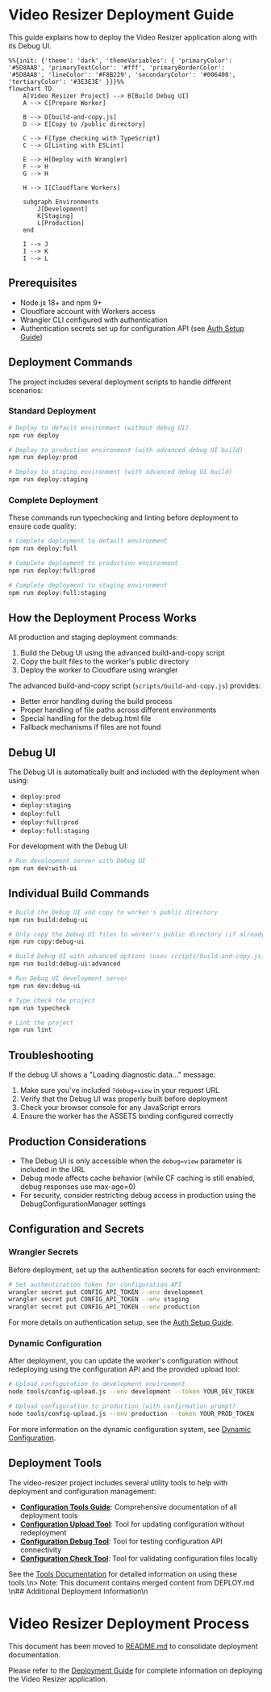 # Video Resizer Deployment Guide

This guide explains how to deploy the Video Resizer application along with its Debug UI.

```mermaid
%%{init: {'theme': 'dark', 'themeVariables': { 'primaryColor': '#5D8AA8', 'primaryTextColor': '#fff', 'primaryBorderColor': '#5D8AA8', 'lineColor': '#F8B229', 'secondaryColor': '#006400', 'tertiaryColor': '#3E3E3E' }}}%%
flowchart TD
    A[Video Resizer Project] --> B[Build Debug UI]
    A --> C[Prepare Worker]
    
    B --> D[build-and-copy.js]
    D --> E[Copy to /public directory]
    
    C --> F[Type checking with TypeScript]
    C --> G[Linting with ESLint]
    
    E --> H[Deploy with Wrangler]
    F --> H
    G --> H
    
    H --> I[Cloudflare Workers]
    
    subgraph Environments
        J[Development]
        K[Staging]
        L[Production]
    end
    
    I --> J
    I --> K
    I --> L
```

## Prerequisites

- Node.js 18+ and npm 9+
- Cloudflare account with Workers access
- Wrangler CLI configured with authentication
- Authentication secrets set up for configuration API (see [Auth Setup Guide](./auth-setup.md))

## Deployment Commands

The project includes several deployment scripts to handle different scenarios:

### Standard Deployment

```bash
# Deploy to default environment (without debug UI)
npm run deploy

# Deploy to production environment (with advanced debug UI build)
npm run deploy:prod

# Deploy to staging environment (with advanced debug UI build)
npm run deploy:staging
```

### Complete Deployment

These commands run typechecking and linting before deployment to ensure code quality:

```bash
# Complete deployment to default environment
npm run deploy:full

# Complete deployment to production environment
npm run deploy:full:prod

# Complete deployment to staging environment
npm run deploy:full:staging
```

## How the Deployment Process Works

All production and staging deployment commands:
1. Build the Debug UI using the advanced build-and-copy script
2. Copy the built files to the worker's public directory
3. Deploy the worker to Cloudflare using wrangler

The advanced build-and-copy script (`scripts/build-and-copy.js`) provides:
- Better error handling during the build process
- Proper handling of file paths across different environments
- Special handling for the debug.html file
- Fallback mechanisms if files are not found

## Debug UI

The Debug UI is automatically built and included with the deployment when using:
- `deploy:prod`
- `deploy:staging`
- `deploy:full`
- `deploy:full:prod`
- `deploy:full:staging`

For development with the Debug UI:

```bash
# Run development server with Debug UI
npm run dev:with-ui
```

## Individual Build Commands

```bash
# Build the Debug UI and copy to worker's public directory
npm run build:debug-ui

# Only copy the Debug UI files to worker's public directory (if already built)
npm run copy:debug-ui

# Build Debug UI with advanced options (uses scripts/build-and-copy.js)
npm run build:debug-ui:advanced

# Run Debug UI development server
npm run dev:debug-ui

# Type check the project
npm run typecheck

# Lint the project
npm run lint
```

## Troubleshooting

If the debug UI shows a "Loading diagnostic data..." message:

1. Make sure you've included `?debug=view` in your request URL
2. Verify that the Debug UI was properly built before deployment
3. Check your browser console for any JavaScript errors
4. Ensure the worker has the ASSETS binding configured correctly

## Production Considerations

- The Debug UI is only accessible when the `debug=view` parameter is included in the URL
- Debug mode affects cache behavior (while CF caching is still enabled, debug responses use max-age=0)
- For security, consider restricting debug access in production using the DebugConfigurationManager settings

## Configuration and Secrets

### Wrangler Secrets

Before deployment, set up the authentication secrets for each environment:

```bash
# Set authentication token for configuration API
wrangler secret put CONFIG_API_TOKEN --env development
wrangler secret put CONFIG_API_TOKEN --env staging
wrangler secret put CONFIG_API_TOKEN --env production
```

For more details on authentication setup, see the [Auth Setup Guide](./auth-setup.md).

### Dynamic Configuration

After deployment, you can update the worker's configuration without redeploying using the configuration API and the provided upload tool:

```bash
# Upload configuration to development environment
node tools/config-upload.js --env development --token YOUR_DEV_TOKEN

# Upload configuration to production (with confirmation prompt)
node tools/config-upload.js --env production --token YOUR_PROD_TOKEN
```

For more information on the dynamic configuration system, see [Dynamic Configuration](../configuration/dynamic-configuration.md).

## Deployment Tools

The video-resizer project includes several utility tools to help with deployment and configuration management:

- **[Configuration Tools Guide](../tools/TOOLS_GUIDE.md)**: Comprehensive documentation of all deployment tools
- **[Configuration Upload Tool](../tools/README.md#configuration-upload-tool-config-uploadjs)**: Tool for updating configuration without redeployment
- **[Configuration Debug Tool](../tools/README.md#configuration-debug-tool-config-debugjs)**: Tool for testing configuration API connectivity
- **[Configuration Check Tool](../tools/README.md#configuration-check-tool-check-configjs)**: Tool for validating configuration files locally

See the [Tools Documentation](../tools/README.md) for detailed information on using these tools.\n> Note: This document contains merged content from DEPLOY.md
\n## Additional Deployment Information\n
# Video Resizer Deployment Process

This document has been moved to [README.md](./README.md) to consolidate deployment documentation.

Please refer to the [Deployment Guide](./README.md) for complete information on deploying the Video Resizer application.